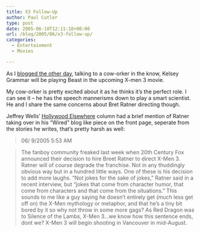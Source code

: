 ```yaml
---
title: X3 Follow-Up
author: Paul Cutler
type: post
date: 2005-06-10T12:11:18+00:00
url: /blog/2005/06/x3-follow-up/
categories:
  - Entertainment
  - Movies

---
```

As I [blogged the other day][1], talking to a cow-orker in the know, Kelsey Grammar will be playing Beast in the upcoming X-men 3 movie.

My cow-orker is pretty excited about it as he thinks it&#8217;s the perfect role. I can see it &#8211; he has the speech mannerisms down to play a smart scientist. He and I share the same concerns about Bret Ratner directing though.

Jeffrey Wells&#8217; [Hollywood Elsewhere][2] column had a brief mention of Ratner taking over in his &#8220;Wired&#8221; blog like piece on the front page, seperate from the stories he writes, that&#8217;s pretty harsh as well:

> 06/ 9/2005 5:53 AM
  
> The fanboy community freaked last week when 20th Century Fox announced their decision to hire Breet Ratner to direct X-Men 3. Ratner will of course degrade the franchise. Not in any thuddingly obvious way but in a hundred little ways. One of these is his decision to add more laughs. &#8220;Not jokes for the sake of jokes,&#8221; Ratner said in a recent interview, but &#8220;jokes that come from character humor, that come from characters and that come from the situations.&#8221; This sounds to me like a guy saying he doesn&#8217;t entirely get (much less get off on) the X-Men mythology or metaphor, and that he&#8217;s a tiny bit bored by it so why not throw in some more gags? As Red Dragon was to Silence of the Lambs, X-Men 3&#8230;we know how this sentence ends, dont we? X-Men 3 will begin shooting in Vancouver in mid-August.

 [1]: http://www.paulcutler.org/blog/?p=290
 [2]: http://www.hollywood-elsewhere.com/index.php